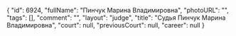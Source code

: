 {
    "id": 6924,
    "fullName": "Пинчук Марина Владимировна",
    "photoURL": "",
    "tags": [],
    "comment": "",
    "layout": "judge",
    "title": "Судья Пинчук Марина Владимировна",
    "court": null,
    "previousCourt": null,
    "career": null
}